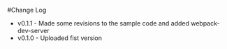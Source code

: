 #Change Log

- v0.1.1 - Made some revisions to the sample code and added webpack-dev-server
- v0.1.0 - Uploaded fist version